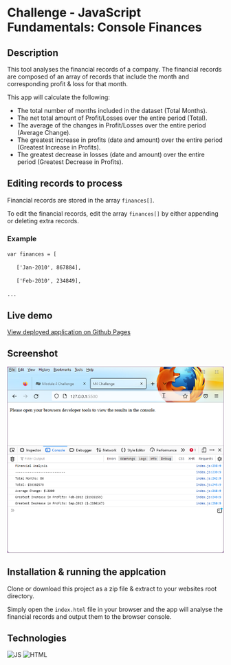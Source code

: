 # Challenge - JavaScript Fundamentals: Console Finances

## Description

This tool analyses the financial records of a company. The financial records are composed of an array of records that include the month and corresponding profit & loss for that month.

This app will calculate the following:

* The total number of months included in the dataset (Total Months).
* The net total amount of Profit/Losses over the entire period (Total).
* The average of the changes in Profit/Losses over the entire period (Average Change).
* The greatest increase in profits (date and amount) over the entire period (Greatest Increase in Profits).
* The greatest decrease in losses (date and amount) over the entire period (Greatest Decrease in Profits).

## Editing records to process

Financial records are stored in the array `finances[]`.

To edit the financial records, edit the array `finances[]` by either appending or deleting extra records.

### Example

`var finances = [`

 `   ['Jan-2010', 867884],`

 `   ['Feb-2010', 234849],`

 `...`

## Live demo

[View deployed application on Github Pages](https://gurdeep-ninja.github.io/Bootstrap-Portfolio/)


## Screenshot
![Screenshot of website](./images/screenshot.png)

## Installation & running the applcation

Clone or download this project as a zip file & extract to your websites root directory.

Simply open the `index.html` file in your browser and the app will analyse the financial records and output them to the browser console.

## Technologies
![JS](https://img.shields.io/badge/javascript-95%25-blue) ![HTML](https://img.shields.io/badge/html-5%25-red) 